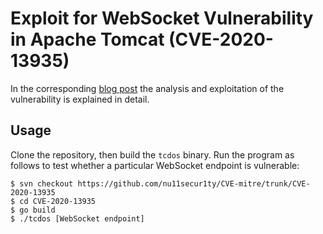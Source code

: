 # Exploit for WebSocket Vulnerability in Apache Tomcat (CVE-2020-13935)

In the corresponding [blog post](https://blog.redteam-pentesting.de/2020/websocket-vulnerability-tomcat/)
the analysis and exploitation of the vulnerability is explained in detail.

## Usage

Clone the repository, then build the `tcdos` binary. Run the program as follows to test
whether a particular WebSocket endpoint is vulnerable:

```
$ svn checkout https://github.com/nu11secur1ty/CVE-mitre/trunk/CVE-2020-13935
$ cd CVE-2020-13935
$ go build
$ ./tcdos [WebSocket endpoint]
```
